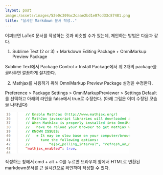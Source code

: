 ```yaml
---
layout: post
image:/assets/images/52e0c309ac2caae2bd1e07cd33c87481.png
title: "실시간 Markdown 문서 작성.."
---
```



어찌보면 LaTeX 문서를 작성하는 것과 비슷할 수가 있는데, 제안하는 방법은 다음과 같다.







1) Sublime Text (2 or 3) + Markdown Editing Package + OmniMarkup Preview Package




 Sublime Text에서 Package Control > Install Package에서 위 2개의 package를 골라주면 깔끔하게 설치한다.




2) Mathjax를 사용하기 위해 OmniMarkup Preview Package 설정을 수정한다.




Preference > Package Settings > OmniMarkupPreviewer > Settings Default를 선택하고 아래의 라인을 false에서 true로 수정한다. (아래 그림은 이미 수정된 모습을 나타낸다)



![image](/assets/images/52e0c309ac2caae2bd1e07cd33c87481.png)




작성하는 창에서 cmd + alt + O를 누르면 브라우져 창에서 HTML로 변환된 markdown문서를 근 실시간으로 확인하며 작성할 수 있다.








